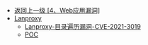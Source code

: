 - [返回上一级 [4、Web应用漏洞]](/4、Web应用漏洞)
- [Lanproxy](/4、Web应用漏洞/Lanproxy/)
  - [Lanproxy-目录遍历漏洞-CVE-2021-3019](/4、Web应用漏洞/Lanproxy/Lanproxy-目录遍历漏洞-CVE-2021-3019.md)
  - [POC](/4、Web应用漏洞/Lanproxy/POC/)
